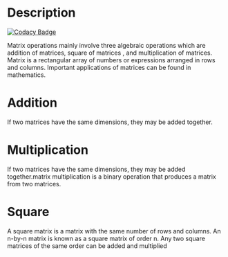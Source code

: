 # Description

[![Codacy Badge](https://api.codacy.com/project/badge/Grade/27616ec11d8847ab969aa3327f4c4ff1)](https://app.codacy.com/gh/VIGNESH8629/M1_Matrix_Operation?utm_source=github.com&utm_medium=referral&utm_content=VIGNESH8629/M1_Matrix_Operation&utm_campaign=Badge_Grade_Settings)

Matrix operations mainly involve three algebraic operations which are addition of matrices, square of matrices , and multiplication of matrices. Matrix is a rectangular array of numbers or expressions arranged in rows and columns. Important applications of matrices can be found in mathematics.

# Addition
If two matrices have the same dimensions, they may be added together.
# Multiplication
If two matrices have the same dimensions, they may be added together.matrix multiplication is a binary operation that produces a matrix from two matrices.
# Square
A square matrix is a matrix with the same number of rows and columns. An n-by-n matrix is known as a square matrix of order n. Any two square matrices of the same order can be added and multiplied
